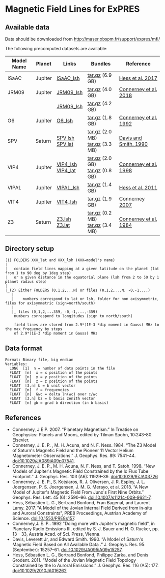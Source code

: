 # Magnetic Field Lines for ExPRES

## Available data

Data should be downloaded from http://maser.obspm.fr/support/expres/mfl/ 

The following precomputed datasets are available:

| Model Name | Planet  | Links | Bundles | Reference | 
|------------|-------- |-------|---------|-----------|
| ISaAC      | Jupiter | [ISaAC_lsh](http://maser.obspm.fr/support/expres/mfl/ISaAC_lsh) | [tar.gz](http://maser.obspm.fr/support/expres/mfl/ISaAC_lsh.tar.gz) (6.9 GB) | [Hess et al. 2017](#isaac)|
| JRM09      | Jupiter | [JRM09_lsh](http://maser.obspm.fr/support/expres/mfl/JRM09_lsh) | [tar.gz](http://maser.obspm.fr/support/expres/mfl/JRM09_lsh.tar.gz) (4.0 GB) | [Connerney et al. 2018](#jrm09)|
|            |         | [JRM09_lsh](http://maser.obspm.fr/support/expres/mfl/JRM09_msh) | [tar.gz](http://maser.obspm.fr/support/expres/mfl/JRM09_msh.tar.gz) (4.2 GB) |  
| O6         | Jupiter | [O6_lsh](http://maser.obspm.fr/support/expres/mfl/O6_lsh) | [tar.gz](http://maser.obspm.fr/support/expres/mfl/O6_lsh.tar.gz) (1.8 GB) | [Connerney et al. 1992](#o6)|
| SPV        | Saturn  | [SPV.lsh](http://maser.obspm.fr/support/expres/mfl/SPV_lsh)<br/>[SPV.lat](http://maser.obspm.fr/support/expres/mfl/SPV_lat) | [tar.gz](http://maser.obspm.fr/support/expres/mfl/SPV_lsh.tar.gz) (2.0 MB)<br/>[tar.gz](http://maser.obspm.fr/support/expres/mfl/SPV_lat.tar.gz) (3.3 MB) | [Davis and Smith. 1990](#spv) | 
| VIP4       | Jupiter | [VIP4_lsh](http://maser.obspm.fr/support/expres/mfl/VIP4_lsh)<br/>[VIP4_lat](http://maser.obspm.fr/support/expres/mfl/VIP4_lat) | [tar.gz](http://maser.obspm.fr/support/expres/mfl/VIP4_lsh.tar.gz) (2.0 GB)<br/>[tar.gz](http://maser.obspm.fr/support/expres/mfl/VIP4_lat.tar.gz) (0.8 GB) | [Connerney et al. 1998](#vip4)|
| VIPAL      | Jupiter | [VIPAL_lsh](http://maser.obspm.fr/support/expres/mfl/VIPAL_lsh) | [tar.gz](http://maser.obspm.fr/support/expres/mfl/VIPAL_lsh.tar.gz) (1.4 GB) | [Hess et al. 2011](#vipal)|
| VIT4       | Jupiter | [VIT4_lsh](http://maser.obspm.fr/support/expres/mfl/VIT4_lsh) | [tar.gz](http://maser.obspm.fr/support/expres/mfl/VIT4_lsh.tar.gz) (1.9 GB) | [Connerney 2007](#vit4) |
| Z3         | Saturn  | [Z3.lsh](http://maser.obspm.fr/support/expres/mfl/Z3_lsh)<br/>[Z3.lat](http://maser.obspm.fr/support/expres/mfl/Z3_lat) | [tar.gz](http://maser.obspm.fr/support/expres/mfl/Z3_lsh.tar.gz) (0.2 MB)<br/>[tar.gz](http://maser.obspm.fr/support/expres/mfl/Z3_lat.tar.gz) (3.4 MB) | [Connerney et al. 1984](#z3)|

## Directory setup

```
(1) FOLDERS XXX_lat and XXX_lsh (XXX=model's name)
|
|	contain field lines mapping at a given latitude on the planet (lat from 1 to 90 deg by 1deg step)
|	or a given distance in the equatorial plane (lsh from 2 to 50 by 1 planet radius step)
|
|_(2) Either FOLDERS (0,1,2,...N) or files (0,1,2,...N, -0,-1,...)
   |
   |	numbers correspond to lat or lsh, folder for non axisymmetric, files for axisymmetric (sign=north/south)
   |
   |_ files (0,1,2,...359, -0,-1,...,-359)
	numbers correspond to longitudes (sign to north/south)

	field lines are stored from 2.9*(1E-3 *dip moment in Gauss) MHz to the max frequency by steps 
	of 2.9*(1E-3 *dip moment in Gauss) MHz
```

## Data format
```
Format: Binary file, big endian
Variables:
  LONG  [1]  n = number of data points in the file
  FLOAT  [n]  x = x position of the points
  FLOAT  [n]  y = y position of the points
  FLOAT  [n]  z = z position of the points
  FLOAT  [3,n] b = b unit vector
  FLOAT  [n]  f = frequencies
  FLOAT  [n]  Gwc = delta ln(wc) over c/wc
  FLOAT  [3,n] bz = b basis zenith vector
  FLOAT  [n] gb = grad b direction (in b basis)
```

## References

- <a name='vit4'></a>Connerney, J E P. 2007. “Planetary Magnetism.” In Treatise on Geophysics: Planets and Moons, edited by Tilman Spohn, 10:243–80. Elsevier.
- <a name='z3'></a>Connerney, J. E. P. , M. H. Acuna, and N. F. Ness. 1984. “The Z3 Model of Saturn's Magnetic Field and the Pioneer 11 Vector Helium Magnetometer Observations.” J. Geophys. Res. 89: 7541–44. [doi:10.1029/JA089iA09p07541](https://doi.org/10.1029/JA089iA09p07541).
- <a name='vip4'></a>Connerney, J. E. P., M. H. Acuna, N. F. Ness, and T. Satoh. 1998. “New Models of Jupiter's Magnetic Field Constrained by the Io Flux Tube Footprint.” J. Geophys. Res. 103 (A6): 11929–39. [doi:10.1029/97JA03726](https://dx.doi.org/10.1029/97JA03726)
- <a name='jrm09'></a>Connerney, J. E. P., S. Kotsiaros, R. J. Oliversen, J. R. Espley, J. L. Joergensen, P. S. Joergensen, J. M. G. Merayo, et al. 2018. “A New Model of Jupiter's Magnetic Field From Juno's First Nine Orbits.” Geophys. Res. Lett. 45 (6): 2590–96. [doi:10.1007/s11214-009-9621-7](https:/dx.doi.org/10.1007/s11214-009-9621-7).
- <a name='isaac'></a>Hess, Sébastien L. G.,  Bertrand Bonfond, Fran Bagenal, and Laurent Lamy. 2017. "A Model of the Jovian Internal Field Derived from in-situ and Auroral Constraints", PRE8 Proceedings, Austrian Academy of Science. [doi:10.1553/PRE8s157](https://dx.doi.org/10.1553/PRE8s157).
- <a name='o6'></a>Connerney,J. E. P.. 1992 "Doing more with Jupiter's magnetic field", in Planetary Radio Emissions III, edited by S. J. Bauer and H. O. Rucker, pp. 13 - 33, Austria Acad. of Sci. Press, Vienna.
- <a name='spv'></a>Davis, Leverett Jr, and Edward Smith. 1990. “A Model of Saturn's Magnetic Field Based on All Available Data .” J. Geophys. Res. 95 (September): 15257–61. [doi:10.1029/JA095iA09p15257](https://dx.doi.org/10.1029/JA095iA09p15257).
- <a name='vipal'></a>Hess, Sébastien L. G., Bertrand Bonfond, Philippe Zarka, and Denis Grodent. 2011. “Model of the Jovian Magnetic Field Topology Constrained by the Io Auroral Emissions.” J. Geophys. Res. 116 (A5): 177. [doi:10.1029/2010JA016262](https://dx.doi.org/10.1029/2010JA016262)
